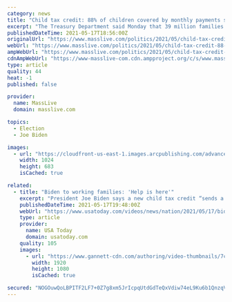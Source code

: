 ```yaml
---
category: news
title: "Child tax credit: 88% of children covered by monthly payments starting in July as part of President Joe Biden’s COVID relief package"
excerpt: "The Treasury Department said Monday that 39 million families are set to receive monthly child payments beginning on July 15. The payments are part of President Joe Biden’s $1.9 trillion coronavirus relief package,"
publishedDateTime: 2021-05-17T18:56:00Z
originalUrl: "https://www.masslive.com/politics/2021/05/child-tax-credit-88-of-children-covered-by-monthly-payments-starting-in-july-as-part-of-president-joe-bidens-covid-relief-package.html"
webUrl: "https://www.masslive.com/politics/2021/05/child-tax-credit-88-of-children-covered-by-monthly-payments-starting-in-july-as-part-of-president-joe-bidens-covid-relief-package.html"
ampWebUrl: "https://www.masslive.com/politics/2021/05/child-tax-credit-88-of-children-covered-by-monthly-payments-starting-in-july-as-part-of-president-joe-bidens-covid-relief-package.html?outputType=amp"
cdnAmpWebUrl: "https://www-masslive-com.cdn.ampproject.org/c/s/www.masslive.com/politics/2021/05/child-tax-credit-88-of-children-covered-by-monthly-payments-starting-in-july-as-part-of-president-joe-bidens-covid-relief-package.html?outputType=amp"
type: article
quality: 44
heat: -1
published: false

provider:
  name: MassLive
  domain: masslive.com

topics:
  - Election
  - Joe Biden

images:
  - url: "https://cloudfront-us-east-1.images.arcpublishing.com/advancelocal/RJQNYTGHYJCMJAGCH5BVNC5BIE.jpg"
    width: 1024
    height: 683
    isCached: true

related:
  - title: "Biden to working families: 'Help is here'"
    excerpt: "President Joe Biden says a new child tax credit “sends a clear and powerful message to American workers, working families with children: Help is here.\" 39 million families are set to receive monthly child payments beginning in July."
    publishedDateTime: 2021-05-17T19:48:00Z
    webUrl: "https://www.usatoday.com/videos/news/nation/2021/05/17/biden-working-families-help-here/5134671001/"
    type: article
    provider:
      name: USA Today
      domain: usatoday.com
    quality: 105
    images:
      - url: "https://www.gannett-cdn.com/authoring/video-thumbnails/7c75be8c-dca6-41d7-ac4b-b80419371f8e_poster.jpg?quality=10"
        width: 1920
        height: 1080
        isCached: true

secured: "NOGOuwQoLBPITF2LF7+0Z7g8xm5JrIcpqUtdGdTeQxVdiw74eL9Ku6b1QnzqV1rCcac3Rw0/IHr247j3ITaprhpoO+is3O/DTl06n6FgG1mZs+f0VHqwHNiBJKDqfCN7AU2S57AgsZ0hu64GpDLSZfIJgkv+QeukQHdvH9eMQxmDBhL11xE3qudqUIyoduE2/9fDP9aZo1nLoZAB2sx9OXf4RX2Ne8hqxejlBvzFdL/3lDhxAFuBxSH7YRz6pKMrldrZt1+9+5+3VrskkzVJcnHH8B0VpknA1fCQ+M9bMPYNr+07dN835g3F/EMP/fkR1Yrrg81mTIpG2XbfzGQ6L3fPozjKga/lR4yqU+IkLnI=;ObfwUAEJGJwU4/Sxe+nl2w=="
---
```


